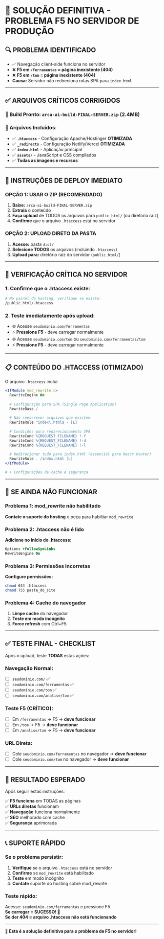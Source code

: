 # 🚀 SOLUÇÃO DEFINITIVA - PROBLEMA F5 NO SERVIDOR DE PRODUÇÃO

## 🔍 **PROBLEMA IDENTIFICADO**
- ✅ Navegação client-side funciona no servidor
- ❌ **F5 em `/ferramentas` = página inexistente (404)**
- ❌ **F5 em `/tom` = página inexistente (404)**
- **Causa:** Servidor não redireciona rotas SPA para `index.html`

---

## ✅ **ARQUIVOS CRÍTICOS CORRIGIDOS**

### **📁 Build Pronto:** `arca-ai-build-FINAL-SERVER.zip` (2.4MB)

### **🔧 Arquivos Incluídos:**
- ✅ **`.htaccess`** - Configuração Apache/Hostinger **OTIMIZADA**
- ✅ **`_redirects`** - Configuração Netlify/Vercel **OTIMIZADA**  
- ✅ **`index.html`** - Aplicação principal
- ✅ **`assets/`** - JavaScript e CSS compilados
- ✅ **Todas as imagens e recursos**

---

## 🎯 **INSTRUÇÕES DE DEPLOY IMEDIATO**

### **OPÇÃO 1: USAR O ZIP (RECOMENDADO)**
1. **Baixe:** `arca-ai-build-FINAL-SERVER.zip`
2. **Extraia** o conteúdo
3. **Faça upload** de TODOS os arquivos para `public_html/` (ou diretório raiz)
4. **Confirme** que o arquivo `.htaccess` está no servidor

### **OPÇÃO 2: UPLOAD DIRETO DA PASTA**
1. **Acesse:** pasta `dist/` 
2. **Selecione TODOS** os arquivos (incluindo `.htaccess`)
3. **Upload para:** diretório raiz do servidor (`public_html/`)

---

## 🚨 **VERIFICAÇÃO CRÍTICA NO SERVIDOR**

### **1. Confirme que o .htaccess existe:**
```bash
# No painel do hosting, verifique se existe:
/public_html/.htaccess
```

### **2. Teste imediatamente após upload:**
- 🌐 Acesse `seudominio.com/ferramentas`
- ⚡ **Pressione F5** - deve carregar normalmente
- 🌐 Acesse `seudominio.com/tom` ou `seudominio.com/ferramentas/tom`
- ⚡ **Pressione F5** - deve carregar normalmente

---

## 📋 **CONTEÚDO DO .HTACCESS (OTIMIZADO)**

O arquivo `.htaccess` inclui:

```apache
<IfModule mod_rewrite.c>
  RewriteEngine On
  
  # Configuração para SPA (Single Page Application)
  RewriteBase /
  
  # Não reescrever arquivos que existem
  RewriteRule ^index\.html$ - [L]
  
  # Condições para redirecionamento SPA
  RewriteCond %{REQUEST_FILENAME} !-f
  RewriteCond %{REQUEST_FILENAME} !-d
  RewriteCond %{REQUEST_FILENAME} !-l
  
  # Redirecionar tudo para index.html (essencial para React Router)
  RewriteRule . /index.html [L]
</IfModule>

# + Configurações de cache e segurança
```

---

## 🔄 **SE AINDA NÃO FUNCIONAR**

### **Problema 1: mod_rewrite não habilitado**
**Contate o suporte do hosting** e peça para habilitar `mod_rewrite`

### **Problema 2: .htaccess não é lido**
**Adicione no início do .htaccess:**
```apache
Options +FollowSymLinks
RewriteEngine On
```

### **Problema 3: Permissões incorretas**
**Configure permissões:**
```bash
chmod 644 .htaccess
chmod 755 pasta_do_site
```

### **Problema 4: Cache do navegador**
1. **Limpe cache** do navegador
2. **Teste em modo incógnito**
3. **Force refresh** com Ctrl+F5

---

## ✅ **TESTE FINAL - CHECKLIST**

Após o upload, teste **TODAS** estas ações:

### **Navegação Normal:**
- [ ] `seudominio.com/` ✅
- [ ] `seudominio.com/ferramentas` ✅
- [ ] `seudominio.com/tom` ✅
- [ ] `seudominio.com/analise/tom` ✅

### **Teste F5 (CRÍTICO):**
- [ ] Em `/ferramentas` → F5 → **deve funcionar**
- [ ] Em `/tom` → F5 → **deve funcionar**
- [ ] Em `/analise/tom` → F5 → **deve funcionar**

### **URL Direta:**
- [ ] Cole `seudominio.com/ferramentas` no navegador → **deve funcionar**
- [ ] Cole `seudominio.com/tom` no navegador → **deve funcionar**

---

## 🎉 **RESULTADO ESPERADO**

Após seguir estas instruções:

✅ **F5 funciona** em TODAS as páginas  
✅ **URLs diretas** funcionam  
✅ **Navegação** funciona normalmente  
✅ **SEO** melhorado com cache  
✅ **Segurança** aprimorada  

---

## 📞 **SUPORTE RÁPIDO**

### **Se o problema persistir:**
1. **Verifique** se o arquivo `.htaccess` está no servidor
2. **Confirme** se `mod_rewrite` está habilitado
3. **Teste** em modo incógnito
4. **Contate** suporte do hosting sobre mod_rewrite

### **Teste rápido:**
Acesse: `seudominio.com/ferramentas` e pressione F5  
**Se carregar = SUCESSO! 🎉**  
**Se der 404 = arquivo .htaccess não está funcionando**

---

**🚀 Esta é a solução definitiva para o problema de F5 no servidor!** 